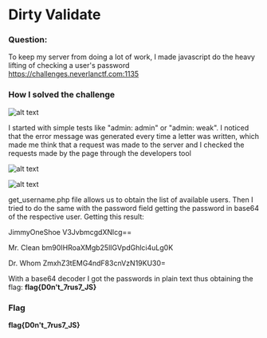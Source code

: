 # Dirty Validate

### Question:

To keep my server from doing a lot of work, I made javascript do the heavy lifting of checking a user's password
https://challenges.neverlanctf.com:1135

### How I solved the challenge


![alt text](https://i.imgur.com/Eex0X7H.png?1)


I started with simple tests like "admin: admin" or "admin: weak". I noticed that the error message was generated every time a letter was written, which made me think that a request was made to the server and I checked the requests made by the page through the developers tool


![alt text](https://i.imgur.com/TBCjwOD.png)

![alt text](https://i.imgur.com/DyrcTFs.png)


get_username.php file allows us to obtain the list of available users. Then I tried to do the same with the password field getting the password in base64 of the respective user. Getting this result:

JimmyOneShoe
V3JvbmcgdXNlcg==


Mr. Clean
bm90IHRoaXMgb25lIGVpdGhlci4uLg0K


Dr. Whom
ZmxhZ3tEMG4ndF83cnVzN19KU30=

With a base64 decoder I got the passwords in plain text thus obtaining the flag: **flag{D0n't_7rus7_JS}**

### Flag
**flag{D0n't_7rus7_JS}**

